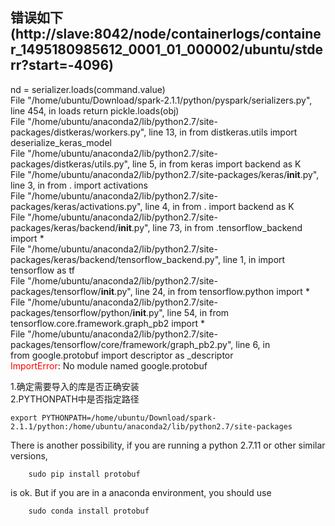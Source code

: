 
## 错误如下 (http://slave:8042/node/containerlogs/container_1495180985612_0001_01_000002/ubuntu/stderr?start=-4096)
nd = serializer.loads(command.value)<br/>
  File "/home/ubuntu/Download/spark-2.1.1/python/pyspark/serializers.py", line 454, in loads
    return pickle.loads(obj)<br/>
  File "/home/ubuntu/anaconda2/lib/python2.7/site-packages/distkeras/workers.py", line 13, in <module>
    from distkeras.utils import deserialize_keras_model<br/>
  File "/home/ubuntu/anaconda2/lib/python2.7/site-packages/distkeras/utils.py", line 5, in <module>
    from keras import backend as K<br/>
  File "/home/ubuntu/anaconda2/lib/python2.7/site-packages/keras/__init__.py", line 3, in <module>
    from . import activations<br/>
  File "/home/ubuntu/anaconda2/lib/python2.7/site-packages/keras/activations.py", line 4, in <module>
    from . import backend as K<br/>
  File "/home/ubuntu/anaconda2/lib/python2.7/site-packages/keras/backend/__init__.py", line 73, in <module>
    from .tensorflow_backend import *<br/>
  File "/home/ubuntu/anaconda2/lib/python2.7/site-packages/keras/backend/tensorflow_backend.py", line 1, in <module>
    import tensorflow as tf<br/>
  File "/home/ubuntu/anaconda2/lib/python2.7/site-packages/tensorflow/__init__.py", line 24, in <module>
    from tensorflow.python import *<br/>
  File "/home/ubuntu/anaconda2/lib/python2.7/site-packages/tensorflow/python/__init__.py", line 54, in <module>
    from tensorflow.core.framework.graph_pb2 import *<br/>
  File "/home/ubuntu/anaconda2/lib/python2.7/site-packages/tensorflow/core/framework/graph_pb2.py", line 6, in <module><br/>
    from google.protobuf import descriptor as _descriptor<br/>
<span style="color:red">ImportError</span>: No module named google.protobuf<br/>

1.确定需要导入的库是否正确安装<br/>
2.PYTHONPATH中是否指定路径<br/>
```
export PYTHONPATH=/home/ubuntu/Download/spark-2.1.1/python:/home/ubuntu/anaconda2/lib/python2.7/site-packages
```

There is another possibility, if you are running a python 2.7.11 or other similar versions, 
```
    sudo pip install protobuf
```
is ok. But if you are in a anaconda environment, you should use 
```
    sudo conda install protobuf
```
